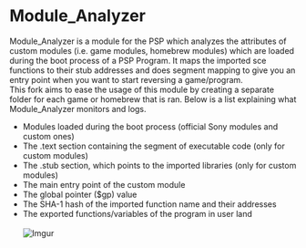 # Module_Analyzer
Module_Analyzer is a module for the PSP which analyzes the attributes of custom modules (i.e. game modules, homebrew modules) which are loaded during the boot process of a PSP Program. It maps the imported sce functions to their stub addresses and does segment mapping to give you an entry point when you want to start reversing a game/program. 
\
This fork aims to ease the usage of this module by creating a separate folder for each game or homebrew that is ran. Below is a list explaining what Module_Analyzer monitors and logs.


* Modules loaded during the boot process (official Sony modules and custom ones)
* The .text section containing the segment of executable code (only for custom modules)
* The .stub section, which points to the imported libraries (only for custom modules)
* The main entry point of the custom module
* The global pointer ($gp) value
* The SHA-1 hash of the imported function name and their addresses
* The exported functions/variables of the program in user land
\
\
![Imgur](https://i.imgur.com/a21NA2F.png)
